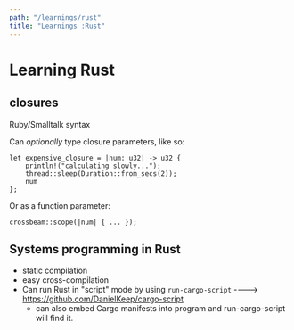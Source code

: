 ```yaml
---
path: "/learnings/rust"
title: "Learnings :Rust"
---
```


# Learning Rust

## closures

Ruby/Smalltalk syntax

Can *optionally* type closure parameters, like so:

	let expensive_closure = |num: u32| -> u32 {
	    println!("calculating slowly...");
	    thread::sleep(Duration::from_secs(2));
	    num
	};

Or as a function parameter:

	crossbeam::scope(|num| { ... });

## Systems programming in Rust

  * static compilation
  * easy cross-compilation
  * Can run Rust in "script" mode by using `run-cargo-script` ----> https://github.com/DanielKeep/cargo-script
     - can also embed Cargo manifests into program and run-cargo-script will find it.
